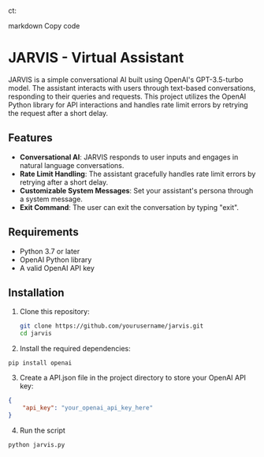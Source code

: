 ct:

markdown
Copy code
# JARVIS - Virtual Assistant

JARVIS is a simple conversational AI built using OpenAI's GPT-3.5-turbo model. The assistant interacts with users through text-based conversations, responding to their queries and requests. This project utilizes the OpenAI Python library for API interactions and handles rate limit errors by retrying the request after a short delay.

## Features

- **Conversational AI**: JARVIS responds to user inputs and engages in natural language conversations.
- **Rate Limit Handling**: The assistant gracefully handles rate limit errors by retrying after a short delay.
- **Customizable System Messages**: Set your assistant's persona through a system message.
- **Exit Command**: The user can exit the conversation by typing "exit".

## Requirements

- Python 3.7 or later
- OpenAI Python library
- A valid OpenAI API key

## Installation

1. Clone this repository:

   ```bash
   git clone https://github.com/yourusername/jarvis.git
   cd jarvis
   ```
2. Install the required dependencies:
```
pip install openai
```
3. Create a API.json file in the project directory to store your OpenAI API key:
```json
{
    "api_key": "your_openai_api_key_here"
}
```
4. Run the script
```
python jarvis.py
```
